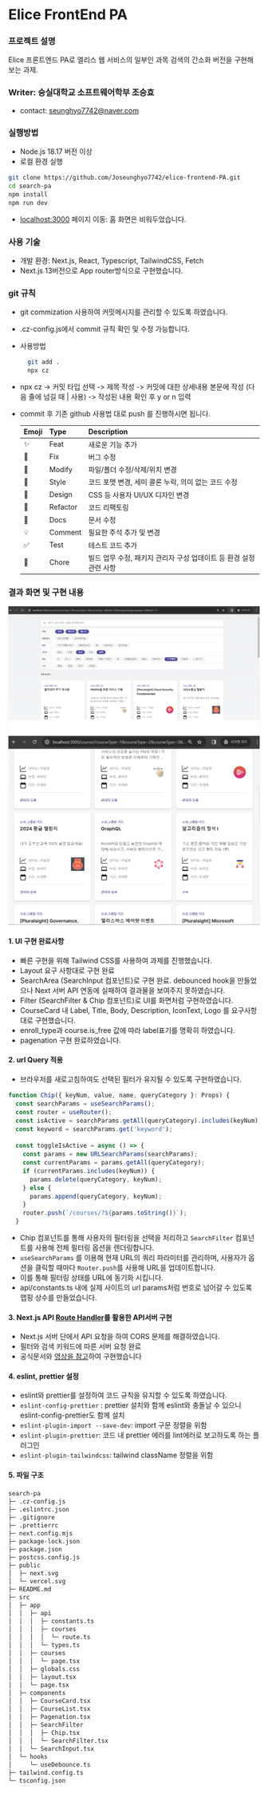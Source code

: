 # Elice FrontEnd PA

### 프로젝트 설명

Elice 프론트엔드 PA로 엘리스 웹 서비스의 일부인 과목 검색의 간소화 버전을 구현해보는 과제.

### Writer: 숭실대학교 소프트웨어학부 조승효

- contact: seunghyo7742@naver.com

### 실행방법

- Node.js 18.17 버전 이상
- 로컬 환경 실행

```sh
git clone https://github.com/Joseunghyo7742/elice-frontend-PA.git
cd search-pa
npm install
npm run dev
```

- [localhost:3000](http://localhost:3000/courses) 페이지 이동: 홈 화면은 비워두었습니다.

### 사용 기술

- 개발 환경: Next.js, React, Typescript, TailwindCSS, Fetch
- Next.js 13버전으로 App router방식으로 구현했습니다.

### git 규칙

- git commization 사용하여 커밋메시지를 관리할 수 있도록 하였습니다.
- .cz-config.js에서 commit 규칙 확인 및 수정 가능합니다.
- 사용방법
  ```sh
    git add .
    npx cz
  ```
- npx cz -> 커밋 타입 선택 -> 제목 작성 -> 커밋에 대한 상세내용 본문에 작성 (다음 줄에 넘길 때 | 사용) -> 작성된 내용 확인 후 y or n 입력
- commit 후 기존 github 사용법 대로 push 를 진행하시면 됩니다.

  | Emoji | Type | Description |
  | --- | --- | --- |
  | ✨ | Feat | 새로운 기능 추가 |
  | 🐛 | Fix | 버그 수정 |
  | 🔧 | Modify | 파일/폴더 수정/삭제/위치 변경 |
  | 🎨 | Style | 코드 포맷 변경, 세미 콜론 누락, 의미 없는 코드 수정 |
  | 💄 | Design | CSS 등 사용자 UI/UX 디자인 변경 |
  | 🤖 | Refactor | 코드 리팩토링 |
  | 📝 | Docs | 문서 수정 |
  | 💡 | Comment | 필요한 주석 추가 및 변경 |
  | ✅ | Test | 테스트 코드 추가 |
  | 🚚 | Chore | 빌드 업무 수정, 패키지 관리자 구성 업데이트 등 환경 설정 관련 사항 |


### 결과 화면 및 구현 내용

<img src="./readmeImg/과제이미지.png">
<img src="./readmeImg/스크린샷 2024-01-28 172043.png">

#### 1. UI 구현 완료사항

- 빠른 구현을 위해 Tailwind CSS를 사용하여 과제를 진행했습니다.
- Layout 요구 사항대로 구현 완료
- SearchArea (SearchInput 컴포넌트)로 구현 완료. debounced hook을 만들었으나 Next 서버 API 연동에 실패하여 결과물을 보여주지 못하였습니다.
- Filter (SearchFilter & Chip 컴포넌트)로 UI를 화면처럼 구현하였습니다.
- CourseCard 내 Label, Title, Body, Description, IconText, Logo 를 요구사항대로 구현했습니다.
- enroll_type과 course.is_free 값에 따라 label표기를 명확히 하였습니다.
- pagenation 구현 완료하였습니다.

#### 2. url Query 적용

- 브라우저를 새로고침하여도 선택된 필터가 유지될 수 있도록 구현하였습니다.

```js
function Chip({ keyNum, value, name, queryCategory }: Props) {
  const searchParams = useSearchParams();
  const router = useRouter();
  const isActive = searchParams.getAll(queryCategory).includes(keyNum);
  const keyword = searchParams.get('keyword');

  const toggleIsActive = async () => {
    const params = new URLSearchParams(searchParams);
    const currentParams = params.getAll(queryCategory);
    if (currentParams.includes(keyNum)) {
      params.delete(queryCategory, keyNum);
    } else {
      params.append(queryCategory, keyNum);
    }
    router.push(`/courses/?${params.toString()}`);
  }
```
- Chip 컴포넌트를 통해 사용자의 필터링을 선택을 처리하고 `SearchFilter` 컴포넌트를 사용해 전체 필터링 옵션을 렌더링합니다. 
- `useSearchParams` 를 이용해 현재 URL의 쿼리 파라미터를 관리하며, 사용자가 옵션을 클릭할 때마다 `Router.push`를 사용해 URL을 업데이트합니다.
- 이를 통해 필터링 상태를 URL에 동기화 시킵니다.
- api/constants.ts 내에 실제 사이트의 url params처럼 번호로 넘어갈 수 있도록 맵핑 상수를 만들었습니다.

#### 3. Next.js API [Route Handler](https://nextjs.org/docs/app/building-your-application/routing/route-handlers)를 활용한 API서버 구현

- Next.js 서버 단에서 API 요청을 하여 CORS 문제를 해결하였습니다.
- 필터와 검색 키워드에 따른 서버 요청 완료 
- 공식문서와 [영상을 참고](https://www.youtube.com/watch?v=xirQ7AMyTM8&t=881s)하여 구현했습니다

#### 4. eslint, prettier 설정

- eslint와 prettier를 설정하여 코드 규칙을 유지할 수 있도록 하였습니다.
- `eslint-config-prettier` : prettier 설치와 함께 eslint와 충돌날 수 있으니 eslint-config-prettier도 함께 설치
- `eslint-plugin-import --save-dev`: import 구문 정렬을 위함
- `eslint-plugin-prettier`: 코드 내 prettier 에러를 lint에러로 보고하도록 하는 플러그인
- `eslint-plugin-tailwindcss`: tailwind className 정렬을 위함

#### 5. 파일 구조

```
search-pa
├─ .cz-config.js
├─ .eslintrc.json
├─ .gitignore
├─ .prettierrc
├─ next.config.mjs
├─ package-lock.json
├─ package.json
├─ postcss.config.js
├─ public
│  ├─ next.svg
│  └─ vercel.svg
├─ README.md
├─ src
│  ├─ app
│  │  ├─ api
│  │  │  ├─ constants.ts
│  │  │  ├─ courses
│  │  │  │  └─ route.ts
│  │  │  └─ types.ts
│  │  ├─ courses
│  │  │  └─ page.tsx
│  │  ├─ globals.css
│  │  ├─ layout.tsx
│  │  └─ page.tsx
│  ├─ components
│  │  ├─ CourseCard.tsx
│  │  ├─ CourseList.tsx
│  │  ├─ Pagenation.tsx
│  │  ├─ SearchFilter
│  │  │  ├─ Chip.tsx
│  │  │  └─ SearchFilter.tsx
│  │  └─ SearchInput.tsx
│  └─ hooks
│     └─ useDebounce.ts
├─ tailwind.config.ts
└─ tsconfig.json
```

